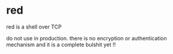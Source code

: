 # red
red is a shell over TCP

do not use in production. there is no encryption or authentication mechanism and it is a complete bulshit yet !!
